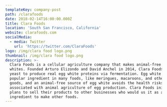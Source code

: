 ```yaml
---
templateKey: company-post
path: /clarafoods
date: 2018-02-14T16:00:00.000Z
title: Clara Foods
location: 'South San Francisco, California'
website: clarafoods.com
socialMedia:
  - media: Twitter
    url: 'https://twitter.com/ClaraFoods'
logo: /img/clara food logo.png
thumbnail: /img/clara food logo.png
description: >-
  Clara Foods is a cellular agriculture company that makes animal-free egg
  whites. Founded Arturo Elizondo and David Anchel in 2014, Clara Foods uses
  yeast to produce real egg white proteins via fermentation. Egg white is a
  popular ingredient in many foods, like meringues, macaroons, and other baked
  goods, and an animal-free source of egg white avoids the health risks
  associated with animal agriculture of egg production. Clara Foods initially
  plans to sell their products to other businesses who would us it as an
  ingredient to make other foods.
---
```


